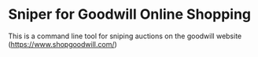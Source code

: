 # Sniper for Goodwill Online Shopping

This is a command line tool for sniping auctions on the goodwill website (https://www.shopgoodwill.com/)